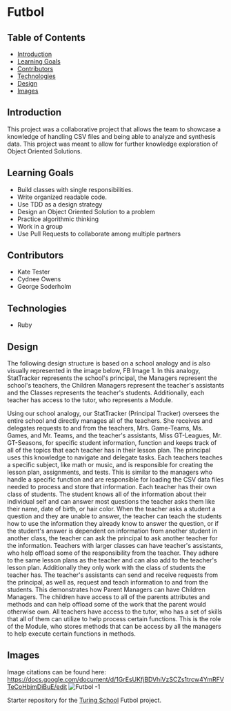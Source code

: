# Futbol

## Table of Contents
  * [Introduction](#introduction)
  * [Learning Goals](#learning-goals)
  * [Contributors](#contributors)
  * [Technologies](#technologies)
  * [Design](#design)
  * [Images](#images)

## Introduction

  This project was a collaborative project that allows the team to showcase a knowledge of handling CSV files and being able to analyze and synthesis data. This
  project was meant to allow for further knowledge exploration of Object Oriented Solutions.

## Learning Goals  

  * Build classes with single responsibilities.
  * Write organized readable code.
  * Use TDD as a design strategy
  * Design an Object Oriented Solution to a problem
  * Practice algorithmic thinking
  * Work in a group
  * Use Pull Requests to collaborate among multiple partners

## Contributors

  * Kate Tester
  * Cydnee Owens
  * George Soderholm

## Technologies

- Ruby

## Design
The following design structure is based on a school analogy and is also visually represented in the image below, FB Image 1. In this analogy, StatTracker represents the school's principal, the Managers represent the school's teachers, the Children Managers represent the teacher's assistants and the Classes represents the teacher's students. Additionally, each teacher has access to the tutor, who represents a Module.  

Using our school analogy, our StatTracker (Principal Tracker) oversees the entire school and directly manages all of the teachers. She receives and delegates requests to and from the teachers, Mrs. Game-Teams,  Ms. Games, and Mr. Teams, and the teacher's assistants, Miss GT-Leagues, Mr. GT-Seasons, for specific student information, function and keeps track of all of the topics that each teacher has in their lesson plan. The principal uses this knowledge to navigate and delegate tasks. Each teachers teaches a specific subject, like math or music, and is responsible for creating the lesson plan, assignments, and tests. This is similar to the managers who handle a specific function and are responsible for loading the CSV data files needed to process and store that information. Each teacher has their own class of students. The student knows all of the information about their individual self and can answer most questions the teacher asks them like their name, date of birth, or hair color. When the teacher asks a student a question and they are unable to answer, the teacher can teach the students how to use the information they already know to answer the question, or if the student's answer is dependent on information from another student in another class, the teacher can ask the principal to ask another teacher for the information. Teachers with larger classes can have teacher's assistants, who help offload some of the responsibility from the teacher. They adhere to the same lesson plans as the teacher and can also add to the teacher's lesson plan. Additionally they only work with the class of students the teacher has. The teacher's assistants can send and receive requests from the principal, as well as, request and teach information to and from the students. This demonstrates how Parent Managers can have Children Managers. The children have access to all of the parents attributes and methods and can help offload some of the work that the parent would otherwise own. All teachers have access to the tutor, who has a set of skills that all of them can utilize to help process certain functions. This is the role of the Module, who stores methods that can be access by all the managers to help execute certain functions in methods.

## Images
Image citations can be found here: https://docs.google.com/document/d/1GrEsUKfjBDVhiVzSCZs1trcw4YmRFVTeCoHbjmDiBuE/edit
![Futbol -1](https://user-images.githubusercontent.com/67389821/93383152-768fd100-f820-11ea-9eef-e6c2d3f7d1e7.jpeg)






Starter repository for the [Turing School](https://turing.io/) Futbol project.
